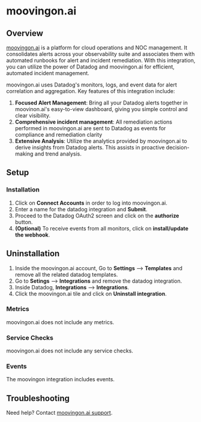 # moovingon.ai

## Overview
[moovingon.ai][1] is a platform for cloud operations and NOC management. It consolidates alerts across your observability suite and associates them with automated runbooks for alert and incident remediation. With this integration, you can utilize the power of Datadog and moovingon.ai for efficient, automated incident management.

moovingon.ai uses Datadog's monitors, logs, and event data for alert correlation and aggregation.
Key features of this integration include:

1. **Focused Alert Management**: Bring all your Datadog alerts together in moovinon.ai's easy-to-view dashboard, giving you simple control and clear visibility.
2. **Comprehensive incident management**: All remediation actions performed in moovingon.ai are sent to Datadog as events for compliance and remediation clarity
3. **Extensive Analysis**: Utilize the analytics provided by moovingon.ai to derive insights from Datadog alerts. This assists in proactive decision-making and trend analysis.

## Setup

### Installation

1. Click on **Connect Accounts** in order to log into moovingon.ai.
2. Enter a name for the datadog integration and **Submit**.
3. Proceed to the Datadog OAuth2 screen and click on the **authorize** button.
4. **(Optional)** To receive events from all monitors, click on **install/update the webhook**.

## Uninstallation

1. Inside the moovingon.ai account, Go to **Settings** --> **Templates** and remove all the related datadog templates.
2. Go to **Setings** --> **Integrations** and remove the datadog integration.
3. Inside Datadog, **Integrations**  --> **Integrations**.
4. Click the moovingon.ai tile and click on **Uninstall integration**.


### Metrics

moovingon.ai does not include any metrics.

### Service Checks

moovingon.ai does not include any service checks.
### Events

The moovingon integration includes events.

## Troubleshooting

Need help? Contact [moovingon.ai support][2].

[1]: https://moovingon.ai/
[2]: support@moovingon.com

